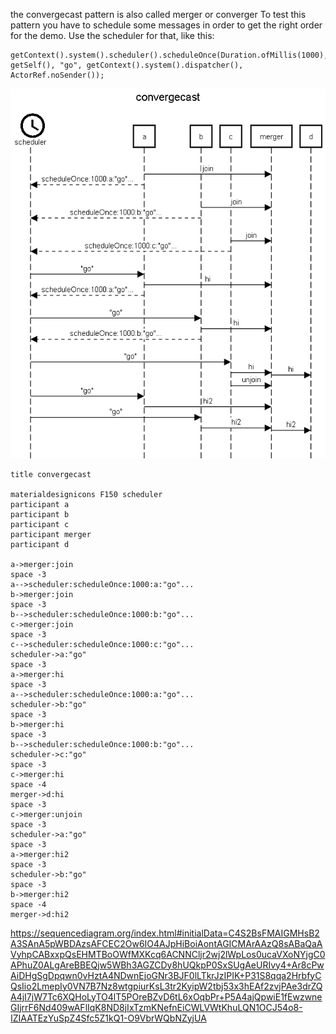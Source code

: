 the convergecast pattern is also called merger or converger
To test this pattern you have to schedule some messages in order to get the right order for the demo.
Use the scheduler for that, like this:

```
getContext().system().scheduler().scheduleOnce(Duration.ofMillis(1000), getSelf(), "go", getContext().system().dispatcher(), ActorRef.noSender());
```

![](img.png?raw=true)
```
title convergecast

materialdesignicons F150 scheduler
participant a
participant b
participant c
participant merger
participant d

a->merger:join
space -3
a-->scheduler:scheduleOnce:1000:a:"go"...
b->merger:join
space -3
b-->scheduler:scheduleOnce:1000:b:"go"...
c->merger:join
space -3
c-->scheduler:scheduleOnce:1000:c:"go"...
scheduler->a:"go"
space -3
a->merger:hi
space -3
a-->scheduler:scheduleOnce:1000:a:"go"...
scheduler->b:"go"
space -3
b->merger:hi
space -3
b-->scheduler:scheduleOnce:1000:b:"go"...
scheduler->c:"go"
space -3
c->merger:hi
space -4
merger->d:hi
space -3
c->merger:unjoin
space -3
scheduler->a:"go"
space -3
a->merger:hi2
space -3
scheduler->b:"go"
space -3
b->merger:hi2
space -4
merger->d:hi2
```

https://sequencediagram.org/index.html#initialData=C4S2BsFMAIGMHsB2A3SAnA5pWBDAzsAFCEC2Ow6IO4AJpHiBoiAontAGICMArAAzQ8sABaQaAVyhpCABxxpQsEHMTBoOWfMXKcq6ACNNCljr2wj2lWpLos0ucaVXoNYjgC0APhuZ0ALgAreBBEQjw5WBh3AGZCDy8hUQkpP0SxSUgAeURIvy4+Ar8cPwAiDHgSgDpqwn0vHztA4NDwnEjoGNr3BJF0lLTkrJzIPIK+P31S8qqa2HrbfyCQsIio2LmepIy0VN7B7Nz8wtgpiurKsL3tr2KyipW2tbj53x3hEAf2zvjPAe3drZQA4jI7jW7Tc6XQHoLyTO4lT5POreBZvD6tL6xOqbPr+P5A4ajQpwiE1fEwzwneGIjrrF6Nd409wAFlIqK8ND8jIxTzmKNefnEiCWLVWtKhuLQN1OCJ54o8-IZIAATEzYuSpZ4Sfc5Z1kQ1-O9VbrWQbNZyjUA
